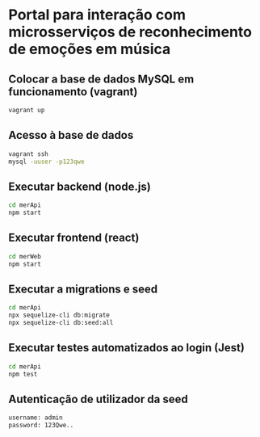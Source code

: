 # Portal para interação com microsserviços de reconhecimento de emoções em música

<!-- [![Build Status](https://travis-ci.org/Tiago622/Projeto-Final.svg?branch=main)](https://travis-ci.org/Tiago622/Projeto-Final) -->

## Colocar a base de dados MySQL em funcionamento (vagrant)

```bash
vagrant up
```

## Acesso à base de dados

```bash
vagrant ssh
mysql -uuser -p123qwe
```

## Executar backend (node.js)

```bash
cd merApi
npm start
```

## Executar frontend (react)

```bash
cd merWeb
npm start
```

## Executar a migrations e seed

```bash
cd merApi
npx sequelize-cli db:migrate
npx sequelize-cli db:seed:all
```

## Executar testes automatizados ao login (Jest)

```bash
cd merApi
npm test
```

## Autenticação de utilizador da seed

```bash
username: admin
password: 123Qwe..
```